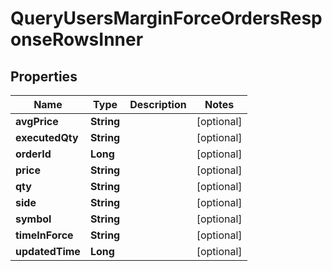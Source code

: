 

# QueryUsersMarginForceOrdersResponseRowsInner


## Properties

| Name | Type | Description | Notes |
|------------ | ------------- | ------------- | -------------|
|**avgPrice** | **String** |  |  [optional] |
|**executedQty** | **String** |  |  [optional] |
|**orderId** | **Long** |  |  [optional] |
|**price** | **String** |  |  [optional] |
|**qty** | **String** |  |  [optional] |
|**side** | **String** |  |  [optional] |
|**symbol** | **String** |  |  [optional] |
|**timeInForce** | **String** |  |  [optional] |
|**updatedTime** | **Long** |  |  [optional] |




